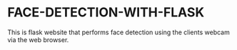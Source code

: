 # FACE-DETECTION-WITH-FLASK

This is flask website that performs face detection using the clients webcam via the web browser.